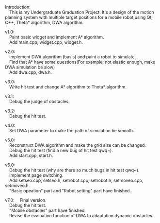 Introduction:  
&emsp;This is my Undergraduate Graduation Project. It's a design of the motion planning system with multiple target positions for a mobile robot,using Qt, C++, Theta* algorithm, DWA algorithm.
  
v1.0:  
&emsp;Paint basic widget and implement A* algorithm.  
&emsp;Add main.cpp, widget.cpp, widget.h.  
  
v2.0:  
&emsp;Implement DWA algorithm (basis) and paint a robot to simulate.  
&emsp;Find that A* have some questions(For example: not elastic enough, make DWA simulation be slow)  
&emsp;Add dwa.cpp, dwa.h.  
  
v3.0:  
&emsp;Write hit test and change A* algorithm to Theta* algorithm.  
  
v3.1:  
&emsp;Debug the judge of obstacles.  
  
v3.2:  
&emsp;Debug the hit test.  
  
v4.0:  
&emsp;Set DWA parameter to make the path of simulation be smooth.  
  
v5.0:  
&emsp;Reconstruct DWA algorithm and make the grid size can be changed.  
&emsp;Debug the hit test (find a new bug of hit test qwq~).  
&emsp;Add start.cpp, start.h.  
  
v6.0:  
&emsp;Debug the hit test (why are there so much bugs in hit test qwq~).  
&emsp;Implement page switching.  
&emsp;Add setseo.cpp, setseo.h, setrobot.cpp, setrobot.h, setmoveo.cpp, setmoveo.h.  
&emsp;"Basic opeation" part and "Robot setting" part have finished.  
  
v7.0:
&emsp;Final version.  
&emsp;Debug the hit test.  
&emsp;"Mobile obstacles" part have finished.  
&emsp;Revise the evaluation function of DWA to adaptation dynamic obstacles.  